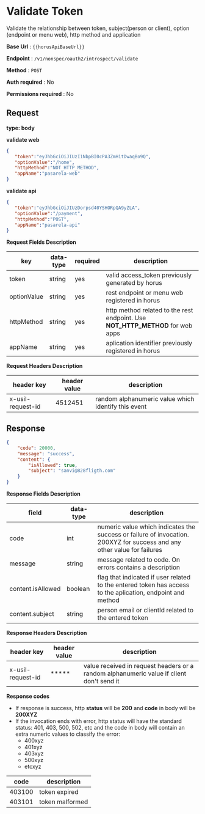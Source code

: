 # Validate Token

Validate the relationship between token, subject(person or client), option (endpoint or menu web), http method and application

**Base Url** : `{{horusApiBaseUrl}}`

**Endpoint** : `/v1/nonspec/oauth2/introspect/validate`

**Method** : `POST`

**Auth required** : No

**Permissions required** : No

## Request

**type: body**

**validate web**

```json
{
   "token":"eyJhbGciOiJIUzI1NbpBI0cPA3ZmH1tDwaqBo9Q",
   "optionValue":"/home",
   "httpMethod":"NOT_HTTP_METHOD",
   "appName":"pasarela-web"
}
```

**validate api**

```json
{
   "token":"eyJhbGciOiJIUzDorpsd40YSHORpQA9yZLA",
   "optionValue":"/payment",
   "httpMethod":"POST",
   "appName":"pasarela-api"
}
```

**Request Fields Description**

| key | data-type | required | description |
|------------|--------------|-------------|-------------|
| token  |  string | yes | valid access_token previously generated by horus |
| optionValue  |  string | yes | rest endpoint or menu web registered in horus |
| httpMethod  |  string | yes | http method related to the rest endpoint. Use **NOT_HTTP_METHOD** for web apps|
| appName  |  string | yes | aplication identifier previously registered in horus|

**Request Headers Description**

| header key | header value | description |
|------------|--------------|-------------|
| x-usil-request-id  |  4512451 | random alphanumeric value which identify this event |


## Response

```json
{
    "code": 20000,
    "message": "success",
    "content": {
        "isAllowed": true,
        "subject": "sanvi@828fligth.com"
    }
}
```

**Response Fields Description**


| field | data-type | description |
|------------|--------------|-------------|
| code  | int | numeric value which indicates the success or failure of invocation. 200XYZ for success and any other value for failures  |
| message  | string | message related to code. On errors contains a description  |
| content.isAllowed  | boolean | flag that indicated if user related to the entered token has access to the aplication, endpoint and method  |
| content.subject  | string | person email or clientId related to the entered token  |

**Response Headers Description**

| header key | header value | description |
|------------|--------------|-------------|
| x-usil-request-id  |  ***** | value received in request headers or a  random alphanumeric value if client don't send it|

**Response codes**

- If response is success, http **status** will be **200** and **code** in body will be **200XYZ**
- If the invocation ends with error, http status will have the standard status: 401, 403, 500, 502, etc and the code in body will contain an extra numeric values to classify the error:
  - 400xyz
  - 401xyz
  - 403xyz
  - 500xyz
  - etcxyz


| code | description |
|------------|-------------|
| 403100  | token expired |
| 403101  | token malformed  |
